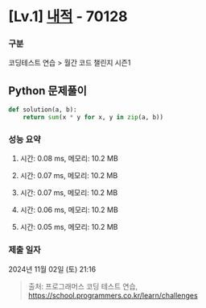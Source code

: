 # [Lv.1] [내적](https://school.programmers.co.kr/learn/courses/30/lessons/70128?language=python3) - 70128 

### 구분

코딩테스트 연습 > 월간 코드 챌린지 시즌1

## Python 문제풀이

```py
def solution(a, b):
    return sum(x * y for x, y in zip(a, b))
```

### 성능 요약

1. 시간: 0.08 ms, 메모리: 10.2 MB

2. 시간: 0.07 ms, 메모리: 10.2 MB
3. 시간: 0.07 ms, 메모리: 10.2 MB
4. 시간: 0.06 ms, 메모리: 10.2 MB
5. 시간: 0.05 ms, 메모리: 10.2 MB

### 제출 일자

2024년 11월 02일 (토) 21:16

> 출처: 프로그래머스 코딩 테스트 연습, https://school.programmers.co.kr/learn/challenges